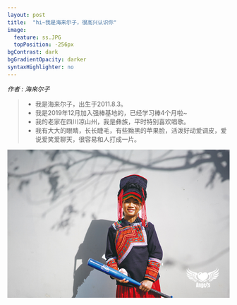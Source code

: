 ```yaml
---
layout: post
title:  "hi~我是海来尔子，很高兴认识你"
image:
  feature: ss.JPG
  topPosition: -256px
bgContrast: dark
bgGradientOpacity: darker
syntaxHighlighter: no
---
```



_作者 : 海来尔子_  

> * 我是海来尔子，出生于2011.8.3。
> * 我是2019年12月加入强棒基地的，已经学习棒4个月啦~
> * 我的老家在四川凉山州，我是彝族，平时特别喜欢唱歌。
> * 我有大大的眼睛，长长睫毛，有些黝黑的苹果脸，活泼好动爱调皮，爱说爱笑爱聊天，很容易和人打成一片。 

![海来尔子](../assets/images/posts/erzi.jpg)  

<div class="img img--fullContainer img--14xLeading" style="background-image: url({{ site.baseurl_posts_img }}ss.JPG);"></div>


